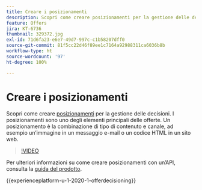 ```yaml
---
title: Creare i posizionamenti
description: Scopri come creare posizionamenti per la gestione delle decisioni. I posizionamenti sono uno dei componenti necessari più importanti per le offerte.
feature: Offers
jira: KT-6736
thumbnail: 329372.jpg
exl-id: 71d6fa23-e6e7-49d7-997c-c1b58207dff0
source-git-commit: 81f5cc22d46f89ee1c7164a92988311ca6036b8b
workflow-type: ht
source-wordcount: '97'
ht-degree: 100%

---
```


# Creare i posizionamenti

Scopri come creare [posizionamenti](https://experienceleague.adobe.com/docs/journey-optimizer/using/offer-decisioniong/create-components/creating-placements.html?lang=it) per la gestione delle decisioni. I posizionamenti sono uno degli elementi principali delle offerte. Un posizionamento è la combinazione di tipo di contenuto e canale, ad esempio un’immagine in un messaggio e-mail o un codice HTML in un sito web.

>[!VIDEO](https://video.tv.adobe.com/v/329372?quality=12&learn=on)

Per ulteriori informazioni su come creare posizionamenti con un’API, consulta la [guida del prodotto](https://experienceleague.adobe.com/docs/journey-optimizer/using/offer-decisioniong/api-reference/offers-api/placements/create.html?lang=it).

{{experienceplatform-u-1-2020-1-offerdecisioning}}
